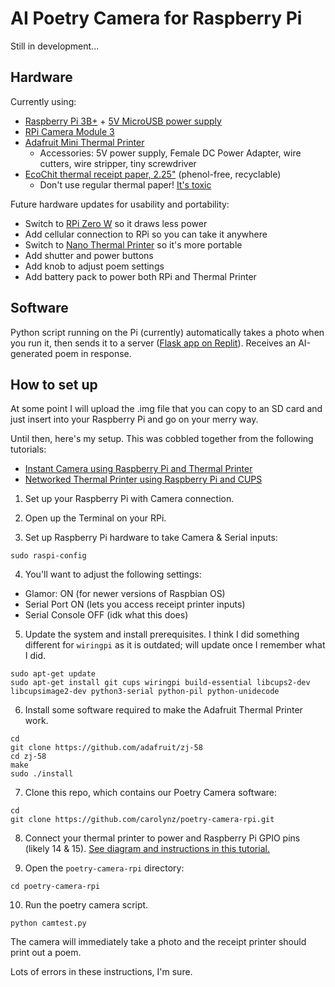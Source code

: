 # AI Poetry Camera for Raspberry Pi

Still in development...

## Hardware
Currently using:
- [Raspberry Pi 3B+](https://www.raspberrypi.com/products/raspberry-pi-3-model-b-plus/) + [5V MicroUSB power supply](https://www.amazon.com/CanaKit-Raspberry-Supply-Adapter-Listed/dp/B00MARDJZ4)
- [RPi Camera Module 3](https://www.raspberrypi.com/products/camera-module-3/)
- [Adafruit Mini Thermal Printer](https://www.adafruit.com/product/600)
  - Accessories: 5V power supply, Female DC Power Adapter, wire cutters, wire stripper, tiny screwdriver
- [EcoChit thermal receipt paper, 2.25"](https://www.amazon.com/EcoChit-Thermal-Paper-Rolls-Plants/dp/B076MMDL8Y) (phenol-free, recyclable)
  - Don't use regular thermal paper! [It's toxic](https://environmentaldefence.ca/2019/02/07/toxic-receipt-bpa-thermal-paper/)

Future hardware updates for usability and portability:
- Switch to [RPi Zero W](https://www.raspberrypi.com/products/raspberry-pi-zero-w/) so it draws less power
- Add cellular connection to RPi so you can take it anywhere
- Switch to [Nano Thermal Printer](https://www.adafruit.com/product/2752) so it's more portable
- Add shutter and power buttons
- Add knob to adjust poem settings
- Add battery pack to power both RPi and Thermal Printer

## Software
Python script running on the Pi (currently) automatically takes a photo when you run it, then sends it to a server ([Flask app on Replit](https://poetry-camera-prototype.carozee.repl.co/)). Receives an AI-generated poem in response.


## How to set up
At some point I will upload the .img file that you can copy to an SD card and just insert into your Raspberry Pi and go on your merry way.

Until then, here's my setup.
This was cobbled together from the following tutorials:
- [Instant Camera using Raspberry Pi and Thermal Printer](https://learn.adafruit.com/instant-camera-using-raspberry-pi-and-thermal-printer)
- [Networked Thermal Printer using Raspberry Pi and CUPS](https://learn.adafruit.com/networked-thermal-printer-using-cups-and-raspberry-pi)


1. Set up your Raspberry Pi with Camera connection.

2. Open up the Terminal on your RPi.

3. Set up Raspberry Pi hardware to take Camera & Serial inputs:
```shell
sudo raspi-config
```
4. You'll want to adjust the following settings:
  - Glamor: ON (for newer versions of Raspbian OS)
  - Serial Port ON (lets you access receipt printer inputs)
  - Serial Console OFF (idk what this does)

5. Update the system and install prerequisites. I think I did something different for `wiringpi` as it is outdated; will update once I remember what I did.
```shell
sudo apt-get update
sudo apt-get install git cups wiringpi build-essential libcups2-dev libcupsimage2-dev python3-serial python-pil python-unidecode
```

6. Install some software required to make the Adafruit Thermal Printer work.
```shell
cd
git clone https://github.com/adafruit/zj-58
cd zj-58
make
sudo ./install
```

7. Clone this repo, which contains our Poetry Camera software:
```shell
cd
git clone https://github.com/carolynz/poetry-camera-rpi.git
```

8. Connect your thermal printer to power and Raspberry Pi GPIO pins (likely 14 & 15). [See diagram and instructions in this tutorial.](https://learn.adafruit.com/networked-thermal-printer-using-cups-and-raspberry-pi/connect-and-configure-printer)


9. Open the `poetry-camera-rpi` directory:
```shell
cd poetry-camera-rpi
```

10. Run the poetry camera script.
```shell
python camtest.py
```

The camera will immediately take a photo and the receipt printer should print out a poem.

Lots of errors in these instructions, I'm sure.

